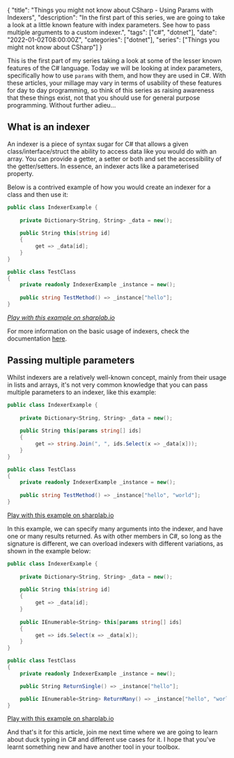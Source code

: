 {
    "title": "Things you might not know about CSharp - Using Params with Indexers",
    "description": "In the first part of this series, we are going to take a look at a little known feature with index parameters. See how to pass multiple arguments to a custom indexer.",
    "tags": ["c#", "dotnet"],
    "date": "2022-01-02T08:00:00Z",
    "categories": ["dotnet"],
    "series": ["Things you might not know about CSharp"]
}

This is the first part of my series taking a look at some of the lesser known features of the C# language. Today we will be looking at index parameters, specifically how to use `params` with them, and how they are used in C#. With these articles, your millage may vary in terms of usability of these features for day to day programming, so think of this series as raising awareness that these things exist, not that you should use for general purpose programming. Without further adieu...

<!--more-->

## What is an indexer

An indexer is a piece of syntax sugar for C# that allows a given class/interface/struct the ability to access data like you would do with an array. You can provide a getter, a setter or both and set the accessibility of the getter/setters. In essence, an indexer acts like a parameterised property.

Below is a contrived example of how you would create an indexer for a class and then use it:

```csharp
public class IndexerExample {
    
    private Dictionary<String, String> _data = new();
    
    public String this[string id]
    {
         get => _data[id];
    }
}

public class TestClass
{
    private readonly IndexerExample _instance = new();
    
    public string TestMethod() => _instance["hello"];
}
```

_[Play with this example on sharplab.io](https://sharplab.io/#v2:CYLg1APgAgTAjAWAFBQAwAIpwCwG5nJQDMmM6AkgHbACmAHjQE4CidAhgLYAOANjegG9k6EemGiujAJYA3NgBd+AESkBjeVID2lNowCeAHgDK86ZQDmAGnQmz5gHzoA+sAVt0AXnSUaAdwAUAJT4SKJioaLENqZSFujyABZSAM4A2lgYUsAAuuIiQhFhouY08p6OLm6pWdkhYQC+yI1IhCSw6AAqNMnyAMI8bMnJyAVhkrIK/Iw0bMDaPHoU1PRMrJy8/E6xPWyUqvxePgHBeeFhURmd3fIAsqUJmsBB5c7b8rv7qQBECTQ8PJovrUmkA===)_

For more information on the basic usage of indexers, check the documentation [here](https://docs.microsoft.com/en-us/dotnet/csharp/programming-guide/indexers/using-indexers).

## Passing multiple parameters

Whilst indexers are a relatively well-known concept, mainly from their usage in lists and arrays, it's not very common knowledge that you can pass multiple parameters to an indexer, like this example:

```csharp
public class IndexerExample {
    
    private Dictionary<String, String> _data = new();
    
    public String this[params string[] ids]
    {
         get => string.Join(", ", ids.Select(x => _data[x]));
    }
}

public class TestClass
{
    private readonly IndexerExample _instance = new();
    
    public string TestMethod() => _instance["hello", "world"];
}
```

[Play with this example on sharplab.io](https://sharplab.io/#v2:CYLg1APgAgTAjAWAFBQAwAIpwCwG5lqZwB0AMgJYB2AjvkgQMyYzoCSlwApgB6cBOAUW4BDALYAHADad0Ab2TpF6BUvF9yAN2EAXGQBFyAY23kA9pWF8AngB4AytvWUA5gBp0Dp84B86APrAOsLoALzolJwA7gAUAJR0SspIiVBMnlTO6NoAFuQAzgDa4pZieUSoBQC66OTAeZUqivLJiYnOnNqhvlioxABSplTRAETuozV1xHac0sbR3F3+gdrCBdyVsfGN6AC+yHv0KEyw6AAqnHnaAMKSwnl5yM2Japo6MnycwsDmklZsHDx+EIxFIZH4qJdhJRDDIwhEYlsWoptqlymcLtoALIdbKmYBxRbgyiQ6GcArDbIzSSmcbDSKmPiSYDDSp0HZAA==)

In this example, we can specify many arguments into the indexer, and have one or many results returned. As with other members in C#, so long as the signature is different, we can overload indexers with different variations, as shown in the example below:

```csharp
public class IndexerExample {
    
    private Dictionary<String, String> _data = new();
    
    public String this[string id]
    {
         get => _data[id];
    }
    
    public IEnumerable<String> this[params string[] ids]
    {
         get => ids.Select(x => _data[x]);
    }
}

public class TestClass
{
    private readonly IndexerExample _instance = new();

    public String ReturnSingle() => _instance["hello"];

    public IEnumerable<String> ReturnMany() => _instance["hello", "world"];
}
```

[Play with this example on sharplab.io](https://sharplab.io/#v2:CYLg1APgAgTAjAWAFBQAwAIpwCwG5lqZwB0AMgJYB2AjvkgQMyYzoCSlwApgB6cBOAUW4BDALYAHADad0Ab2TpF6BUvF9yAN2EAXGQBFyAY23kA9pWF8AngB4AytvWUA5gBp0Dp84B86APrAOsLoALzolJwA7gAUAJR0SspIiVBMnlTO6NoAFuQAzgDaWBjkwAC6KoryyYmJzpzaob4BQQWlZQlKAL6VSSlMWAz2jhm+OfkF4pZieUSoBWXopXkVNVW9tfWNIb7LxHac0sbR3E3+gdrCBdxl8b09SA+MzOgAKpx52gDCksJ5echqok1JodDI+JxhMBzJIrGwODx+EIxFIZH4qJ9hJRDDIwhEYnd6GtMGkRi50AAlBoAVz4lDsGWkcTO6MomOxnAKACJsodJKYuR1kL1UkQhukXL4qdpaZQALJYqzMnb+DGXDnc3mSflc9xcyKmPiSYCCuhdIA===)

And that's it for this article, join me next time where we are going to learn about duck typing in C# and different use cases for it. I hope that you've learnt something new and have another tool in your toolbox.
